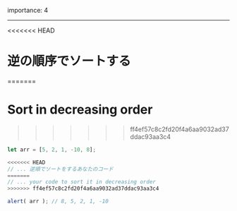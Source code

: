 importance: 4

---

<<<<<<< HEAD
# 逆の順序でソートする
=======
# Sort in decreasing order
>>>>>>> ff4ef57c8c2fd20f4a6aa9032ad37ddac93aa3c4

```js
let arr = [5, 2, 1, -10, 8];

<<<<<<< HEAD
// ... 逆順でソートをするあなたのコード
=======
// ... your code to sort it in decreasing order
>>>>>>> ff4ef57c8c2fd20f4a6aa9032ad37ddac93aa3c4

alert( arr ); // 8, 5, 2, 1, -10
```
